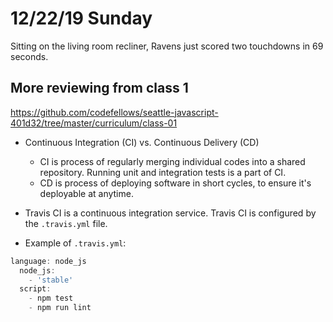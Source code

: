 # 12/22/19 Sunday 
Sitting on the living room recliner, Ravens just scored two touchdowns in 69 seconds. 

## More reviewing from class 1 

https://github.com/codefellows/seattle-javascript-401d32/tree/master/curriculum/class-01

- Continuous Integration (CI) vs. Continuous Delivery (CD)
  * CI is process of regularly merging individual codes into a shared repository. Running unit and integration tests is a part of CI. 
  * CD is process of deploying software in short cycles, to ensure it's deployable at anytime. 

- Travis CI is a continuous integration service. Travis CI is configured by the `.travis.yml` file. 

- Example of `.travis.yml`:

```js
language: node_js
  node_js:
    - 'stable'
  script:
    - npm test
    - npm run lint
```


